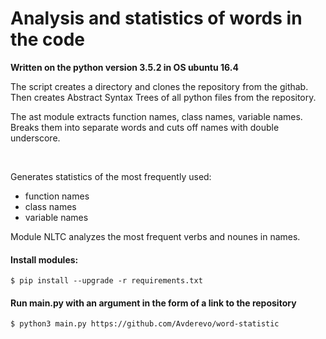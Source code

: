 <h1>Analysis and statistics of words in the code</h1>

<p><b>Written on the python version 3.5.2 in OS ubuntu 16.4</b></p>

<p>The script creates a directory and clones the repository from the githab.
 Then creates Abstract Syntax Trees of all python files from the repository.</p>

<p>The ast module extracts function names, class names, variable names. Breaks them into separate words and cuts off names with   double underscore.</p>
 
<p>Generates statistics of the most frequently used:</p>

<ul>
  <li>function names</li>
  <li>class names</li>
  <li>variable names</li>
</ul>


<p>Module NLTC analyzes the most frequent verbs and nounes in names.</p>


<h4>Install modules:</h4>

```
$ pip install --upgrade -r requirements.txt
```

<h4>Run main.py with an argument in the form of a link to the repository</h4>

```
$ python3 main.py https://github.com/Avderevo/word-statistic
```

